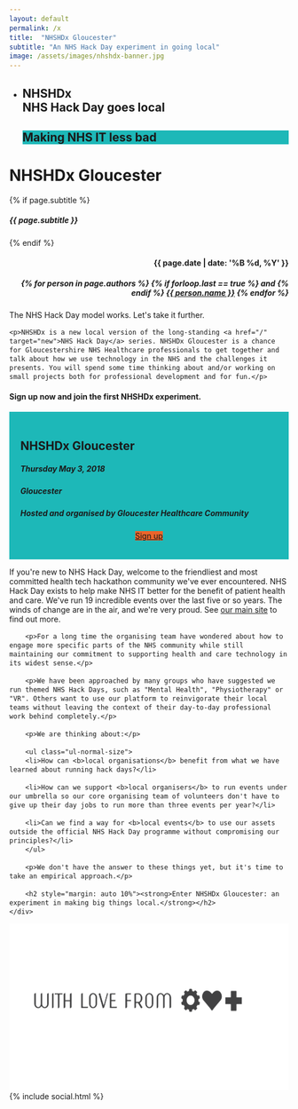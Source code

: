 ```yaml
---
layout: default
permalink: /x
title:  "NHSHDx Gloucester"
subtitle: "An NHS Hack Day experiment in going local"
image: /assets/images/nhshdx-banner.jpg
---
```

<section id="slider_wrapper" class="slider_wrapper full_page_photo">
  <div id="main_flexslider" class="flexslider">
    <ul class="slides">
      <li class="item" style="background-image: url(/assets/images/nhshdx-banner-445k.jpg)">
        <div class="container">
          <div class="carousel-caption">
            <h1>
              <strong>NHSHDx</strong>
              <br />
              NHS Hack Day goes local
              <br />
            </h1>
            <h1 id="lessbad" style="background: #1db8b8">
              Making NHS IT less bad
            </h1>
            <!-- Promoting <strong>good health</strong>, <strong>good practice</strong> and <strong>good science</strong> -->
          </div>
        </div>
      </li> <!-- no more sliders or Helen will get murderous -->
    </ul>
  </div>
</section>

<div class="hgroup centered">
	<div class="container">
		<h1>NHSHD<strong>x</strong> Gloucester</h1>
		{% if page.subtitle %}
			<h5>{{ page.subtitle }}</h5>
		{% endif %}
		<div class="pull-right" align="right">
			<h4>{{ page.date | date: '%B %d, %Y' }}</h4>
			<h5>
			{% for person in page.authors %}
				{% if forloop.last == true %}
					and
				{% endif %}
				<a href="{{ person.url }}" target="_blank">{{ person.name }}</a>
			{% endfor %}	
			</h5>
		</div>
	</div>
</div>

<div class="container">
	<p>The NHS Hack Day model works. Let's take it further.</p>

	<p>NHSHDx is a new local version of the long-standing <a href="/" target="new">NHS Hack Day</a> series. NHSHDx Gloucester is a chance for Gloucestershire NHS Healthcare professionals to get together and talk about how we use technology in the NHS and the challenges it presents. You will spend some time thinking about and/or working on small projects both for professional development and for fun.</p>
</div>

<section class="call_to_action" id="signups">
<div class="container">
  <div class="row">
    <h4>Sign up now and join the first NHSHDx experiment.</h4>
      <div class="col-md-6 col-md-offset-3" style="background: #1db8b8; padding: 20px">
        <h2>NHSHDx Gloucester</h2>
        <h5>
          <i class="fa fa-calendar"></i> Thursday May 3, 2018
        </h5>
        <h5>
          <i class="fa fa-map-marker"></i>Gloucester
        </h5>
        <h5>
          <i class="fa fa-user"></i>Hosted and organised by Gloucester Healthcare Community
        </h5>
        <center>
          <p>
            <a class="btn btn-info btn-lg" style="background: #ec652b; margin-top: 40px" target="_blank" href="https://nhshdxgloucester.eventbrite.co.uk/">
              Sign up
            </a>
          </p>
        </center>
      </div>
  </div> <!-- row -->
</div>   <!-- container -->
</section>

<section>
	<div class="container">
		<p>If you're new to NHS Hack Day, welcome to the friendliest and most committed health tech hackathon community we've ever encountered. NHS Hack Day exists to help make NHS IT better for the benefit of patient health and care. We've run 19 incredible events over the last five or so years. The winds of change are in the air, and we're very proud. See <a href="/" target="new">our main site</a> to find out more.</p>

		<p>For a long time the organising team have wondered about how to engage more specific parts of the NHS community while still maintaining our commitment to supporting health and care technology in its widest sense.</p>

		<p>We have been approached by many groups who have suggested we run themed NHS Hack Days, such as "Mental Health", "Physiotherapy" or "VR". Others want to use our platform to reinvigorate their local teams without leaving the context of their day-to-day professional work behind completely.</p>

		<p>We are thinking about:</p>

		<ul class="ul-normal-size">
		<li>How can <b>local organisations</b> benefit from what we have learned about running hack days?</li>

		<li>How can we support <b>local organisers</b> to run events under our umbrella so our core organising team of volunteers don't have to give up their day jobs to run more than three events per year?</li>

		<li>Can we find a way for <b>local events</b> to use our assets outside the official NHS Hack Day programme without compromising our principles?</li>
		</ul>

		<p>We don't have the answer to these things yet, but it's time to take an empirical approach.</p>

		<h2 style="margin: auto 10%"><strong>Enter NHSHDx Gloucester: an experiment in making big things local.</strong></h2>
	</div>
</section>

<div class="container center">
	<img src="/assets/images/nhshd/with-love.png" height="300px" />
    {% include social.html %}
</div>